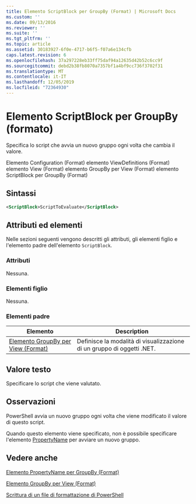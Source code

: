 ```yaml
---
title: Elemento ScriptBlock per GroupBy (Format) | Microsoft Docs
ms.custom: ''
ms.date: 09/13/2016
ms.reviewer: ''
ms.suite: ''
ms.tgt_pltfrm: ''
ms.topic: article
ms.assetid: 30183927-6f0e-4717-b6f5-f07a6e134cfb
caps.latest.revision: 6
ms.openlocfilehash: 37a297228eb33ff75daf94a12635d42b52c6cc9f
ms.sourcegitcommit: debd2b38fb8070a7357bf1a4bf9cc736f3702f31
ms.translationtype: MT
ms.contentlocale: it-IT
ms.lasthandoff: 12/05/2019
ms.locfileid: "72364930"
---
```

# <a name="scriptblock-element-for-groupby-format"></a>Elemento ScriptBlock per GroupBy (formato)

Specifica lo script che avvia un nuovo gruppo ogni volta che cambia il valore.

Elemento Configuration (Format) elemento ViewDefinitions (Format) elemento View (Format) elemento GroupBy per View (Format) elemento ScriptBlock per GroupBy (Format)

## <a name="syntax"></a>Sintassi

```xml
<ScriptBlock>ScriptToEvaluate</ScriptBlock>
```

## <a name="attributes-and-elements"></a>Attributi ed elementi

Nelle sezioni seguenti vengono descritti gli attributi, gli elementi figlio e l'elemento padre dell'elemento `ScriptBlock`.

### <a name="attributes"></a>Attributi

Nessuna.

### <a name="child-elements"></a>Elementi figlio

Nessuna.

### <a name="parent-elements"></a>Elementi padre

|Elemento|Description|
|-------------|-----------------|
|[Elemento GroupBy per View (Format)](./groupby-element-for-view-format.md)|Definisce la modalità di visualizzazione di un gruppo di oggetti .NET.|

## <a name="text-value"></a>Valore testo

Specificare lo script che viene valutato.

## <a name="remarks"></a>Osservazioni

PowerShell avvia un nuovo gruppo ogni volta che viene modificato il valore di questo script.

Quando questo elemento viene specificato, non è possibile specificare l'elemento [PropertyName](propertyname-element-for-groupby-format.md) per avviare un nuovo gruppo.

## <a name="see-also"></a>Vedere anche

[Elemento PropertyName per GroupBy (Format)](propertyname-element-for-groupby-format.md)

[Elemento GroupBy per View (Format)](groupby-element-for-view-format.md)

[Scrittura di un file di formattazione di PowerShell](writing-a-powershell-formatting-file.md)
